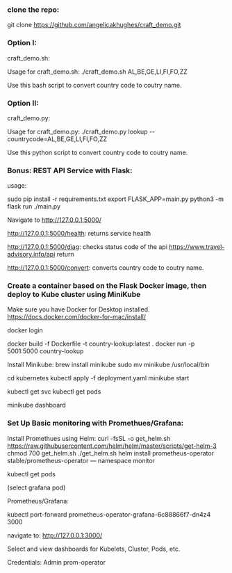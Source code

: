 ### clone the repo:

git clone https://github.com/angelicakhughes/craft_demo.git

### Option I:

craft_demo.sh:

Usage for craft_demo.sh: 
./craft_demo.sh AL,BE,GE,LI,FI,FO,ZZ

Use this bash script to convert country code to coutry name.


### Option II:

craft_demo.py:

Usage for craft_demo.py: 
./craft_demo.py lookup --countrycode=AL,BE,GE,LI,FI,FO,ZZ

Use this python script to convert country code to coutry name.

### Bonus: REST API Service with Flask:

usage:

sudo pip install -r requirements.txt
export FLASK_APP=main.py
python3 -m flask run
./main.py


Navigate to http://127.0.0.1:5000/

http://127.0.0.1:5000/health: returns service health

http://127.0.0.1:5000/diag: checks status code of the api https://www.travel-advisory.info/api return 

http://127.0.0.1:5000/convert: converts country code to coutry name.


### Create a container based on the Flask Docker image, then deploy to Kube cluster using MiniKube

Make sure you have Docker for Desktop installed.
https://docs.docker.com/docker-for-mac/install/

docker login

docker build -f Dockerfile -t country-lookup:latest .
docker run -p 5001:5000 country-lookup 

Install Minikube:
brew install minikube
sudo mv minikube /usr/local/bin

cd kubernetes
kubectl apply -f deployment.yaml 
minikube start

kubectl get svc
kubectl get pods

minikube dashboard

### Set Up Basic monitoring with Promethues/Grafana:

Install Promethues using Helm:
curl -fsSL -o get_helm.sh https://raw.githubusercontent.com/helm/helm/master/scripts/get-helm-3 chmod 700 get_helm.sh ./get_helm.sh
helm install prometheus-operator stable/prometheus-operator — namespace monitor

kubectl get pods

(select grafana pod)

Prometheus/Grafana:

kubectl port-forward prometheus-operator-grafana-6c88866f7-dn4z4 3000

navigate to: http://127.0.0.1:3000/

Select and view dashboards for Kubelets, Cluster, Pods, etc.

Credentials:
Admin
prom-operator
